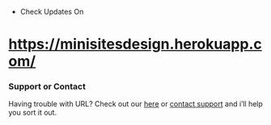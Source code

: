- Check Updates On
# https://minisitesdesign.herokuapp.com/



### Support or Contact

Having trouble with URL? Check out our [here](https://minisitesdesign.herokuapp.com/) or [contact support](https://github.com/RidaRidss) and i’ll help you sort it out.
